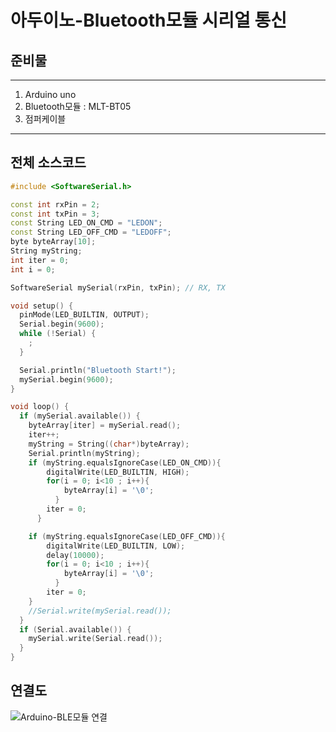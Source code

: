 아두이노-Bluetooth모듈 시리얼 통신
================================

## 준비물
***
1. Arduino uno
2. Bluetooth모듈 : MLT-BT05
3. 점퍼케이블
***

## 전체 소스코드

```c++
#include <SoftwareSerial.h>

const int rxPin = 2;
const int txPin = 3;
const String LED_ON_CMD = "LEDON";
const String LED_OFF_CMD = "LEDOFF";
byte byteArray[10];
String myString;
int iter = 0;
int i = 0;

SoftwareSerial mySerial(rxPin, txPin); // RX, TX

void setup() {
  pinMode(LED_BUILTIN, OUTPUT);
  Serial.begin(9600);
  while (!Serial) {
    ;
  }

  Serial.println("Bluetooth Start!");
  mySerial.begin(9600);
}

void loop() {
  if (mySerial.available()) {
    byteArray[iter] = mySerial.read();
    iter++;
    myString = String((char*)byteArray);
    Serial.println(myString);
    if (myString.equalsIgnoreCase(LED_ON_CMD)){
        digitalWrite(LED_BUILTIN, HIGH);
        for(i = 0; i<10 ; i++){
            byteArray[i] = '\0';
          }
        iter = 0;
      }

    if (myString.equalsIgnoreCase(LED_OFF_CMD)){
        digitalWrite(LED_BUILTIN, LOW);
        delay(10000);
        for(i = 0; i<10 ; i++){
            byteArray[i] = '\0';
          }
        iter = 0;
    }
    //Serial.write(mySerial.read());
  }
  if (Serial.available()) {
    mySerial.write(Serial.read());
  }
}

```
## 연결도
![Arduino-BLE모듈 연결]("C:\Users\dut48\Documents\Arduino\arduino-ble.jpg")
